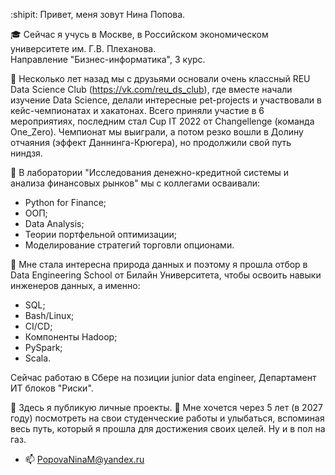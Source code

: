 :shipit: Привет, меня зовут Нина Попова.  

:mortar_board: Сейчас я учусь в Москве, в Российском экономическом университете им. Г.В. Плеханова.     
Направление "Бизнес-информатика", 3 курс. 

:green_book: Несколько лет назад мы с друзьями основали очень классный REU Data Science Club (https://vk.com/reu_ds_club), где вместе начали изучение Data Science, делали интересные pet-projects и участвовали в кейс-чемпионатах и хакатонах. Всего приняли участие в 6 мероприятиях, последним стал Cup IT 2022 от Changellenge (команда One_Zero). Чемпионат мы выиграли, а потом резко вошли в Долину отчаяния (эффект Даннинга-Крюгера), но продолжили свой путь ниндзя.        

:milky_way: В лаборатории "Исследования денежно-кредитной системы и анализа финансовых рынков" мы с коллегами осваивали:
  * Python for Finance;
  * ООП;
  * Data Analysis;
  * Теории портфельной оптимизации;
  * Моделирование стратегий торговли опционами.
     
:green_book: Мне стала интересна природа данных и поэтому я прошла отбор в Data Engineering School от Билайн Университета, чтобы освоить навыки инженеров данных, а именно:
  * SQL;
  * Bash/Linux;
  * CI/CD;
  * Компоненты Hadoop;
  * PySpark;
  * Scala.
 
 Сейчас работаю в Сбере на позиции junior data engineer, Департамент ИТ блоков "Риски".
 
:trident: Здесь я публикую личные проекты. 
:feet: Мне хочется через 5 лет (в 2027 году) посмотреть на свои студенческие работы и улыбаться, вспоминая весь путь, который я прошла для достижения своих целей. Ну и в пол на газ. 
- 📫 PopovaNinaM@yandex.ru
